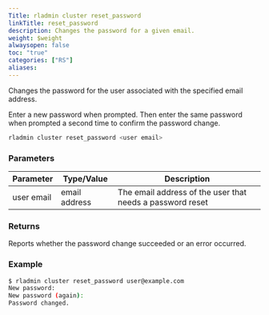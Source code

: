 ```yaml
---
Title: rladmin cluster reset_password
linkTitle: reset_password
description: Changes the password for a given email.
weight: $weight
alwaysopen: false
toc: "true"
categories: ["RS"]
aliases: 
---
```


Changes the password for the user associated with the specified email address.

Enter a new password when prompted. Then enter the same password when prompted a second time to confirm the password change.

```sh
rladmin cluster reset_password <user email>
```

### Parameters

| Parameter | Type/Value | Description |
|-----------|------------|-------------|
| user email | email address | The email address of the user that needs a password reset |

### Returns

Reports whether the password change succeeded or an error occurred. 

### Example

```sh
$ rladmin cluster reset_password user@example.com
New password: 
New password (again): 
Password changed.
```